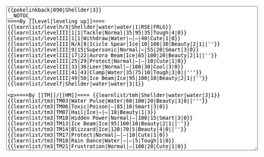 </p><textarea readonly="" accesskey="," id="wpTextbox1" cols="80" rows="25" style="" class="mw-editfont-monospace" lang="en" dir="ltr" name="wpTextbox1">{{pokelinkback|090|Shellder|3}}
__NOTOC__
====By [[Level|leveling up]]====
{{learnlist/levelh/3|Shellder|water|water|1|RSE|FRLG}}
{{learnlist/levelIII|1|1|Tackle|Normal|35|95|35|Tough|4|0}}
{{learnlist/levelIII|1|1|Withdraw|Water|—|—|40|Cute|1|0}}
{{learnlist/levelIII|N/A|8|Icicle Spear|Ice|10|100|30|Beauty|2|1||''}}
{{learnlist/levelIII|9|15|Supersonic|Normal|—|55|20|Smart|3|0}}
{{learnlist/levelIII|17|22|Aurora Beam|Ice|65|100|20|Beauty|2|1||''}}
{{learnlist/levelIII|25|29|Protect|Normal|—|—|10|Cute|1|0}}
{{learnlist/levelIII|33|36|Leer|Normal|—|100|30|Cool|3|0}}
{{learnlist/levelIII|41|43|Clamp|Water|35|75|10|Tough|3|0||'''}}
{{learnlist/levelIII|49|50|Ice Beam|Ice|95|100|10|Beauty|2|1||''}}
{{learnlist/levelf|Shellder|water|water|3|1}}

====By [[TM]]/[[HM]]====
{{learnlist/tmh|Shellder|water|water|3|1}}
{{learnlist/tm3|TM03|Water Pulse|Water|60|100|20|Beauty|3|0||'''}}
{{learnlist/tm3|TM06|Toxic|Poison|—|85|10|Smart|3|0}}
{{learnlist/tm3|TM07|Hail|Ice|—|—|10|Beauty|1|3}}
{{learnlist/tm3|TM10|Hidden Power|Normal|—|100|15|Smart|3|0}}
{{learnlist/tm3|TM13|Ice Beam|Ice|95|100|10|Beauty|2|1||''}}
{{learnlist/tm3|TM14|Blizzard|Ice|120|70|5|Beauty|4|0||''}}
{{learnlist/tm3|TM17|Protect|Normal|—|—|10|Cute|1|0}}
{{learnlist/tm3|TM18|Rain Dance|Water|—|—|5|Tough|1|0}}
{{learnlist/tm3|TM21|Frustration|Normal|—|100|20|Cute|1|0}}
{{learnlist/tm3|TM27|Return|Normal|—|100|20|Cute|1|0}}
{{learnlist/tm3|TM32|Double Team|Normal|—|—|15|Cool|2|0}}
{{learnlist/tm3|TM42|Facade|Normal|70|100|20|Cute|2|0}}
{{learnlist/tm3|TM43|Secret Power|Normal|70|100|20|Smart|1|0}}
{{learnlist/tm3|TM44|Rest|Psychic|—|—|10|Cute|2|0}}
{{learnlist/tm3|TM45|Attract|Normal|—|100|15|Cute|2|0}}
{{learnlist/tm3|HM03|Surf|Water|95|100|15|Beauty|3|0||'''}}
{{learnlist/tm3|HM08|Dive|Water|60|100|10|Beauty|2|0||'''}}
{{learnlist/tmf|Shellder|water|water|3|1}}

====By {{pkmn|breeding}}====
{{learnlist/breedh|Shellder|water|water|3|1}}
{{learnlist/breed3|{{MSP/3|072|Tentacool}}{{MSP/3|073|Tentacruel}}|Barrier|Psychic|—|—|30|Cool|1|0}}
{{learnlist/breed3|{{MSP/3|072|Tentacool}}{{MSP/3|073|Tentacruel}}{{MSP/3|222|Corsola}}{{MSP/3|341|Corphish}}{{MSP/3|342|Crawdaunt}}|BubbleBeam|Water|65|100|20|Beauty|1|3||'''}}
{{learnlist/breed3|{{MSP/3|090|Shellder}}{{MSP/3|091|Cloyster}}|Icicle Spear|Ice|10|100|30|Beauty|2|1||''}}
{{learnlist/breed3|{{MSP/3|072|Tentacool}}{{MSP/3|073|Tentacruel}}{{MSP/3|140|Kabuto}}{{MSP/3|141|Kabutops}}{{MSP/3|347|Anorith}}{{MSP/3|348|Armaldo}}|Rapid Spin|Normal|20|100|40|Cool|2|0|*}}
{{learnlist/breed3|{{MSP/3|072|Tentacool}}{{MSP/3|073|Tentacruel}}|Screech|Normal|—|85|40|Smart|1|3}}
{{learnlist/breed3|{{MSP/3|090|Shellder}}{{MSP/3|091|Cloyster}}|Take Down|Normal|90|85|20|Tough|6|0}}
{{learnlist/breedf|Shellder|water|water|3|1}}

====By [[Move Tutor|tutoring]]====
{{learnlist/tutorh|Shellder|water|water|3|1}}
{{learnlist/tutor3|Double-Edge|Normal|120|100|15|Tough|6|0|||yes|yes|yes}}
{{learnlist/tutor3|Endure|Normal|—|—|10|Tough|2|0|||no|yes|no}}
{{learnlist/tutor3|Explosion|Normal|250|100|5|Beauty|8|0|||yes|yes|no}}
{{learnlist/tutor3|Icy Wind|Ice|55|95|15|Beauty|1|3||''|no|yes|yes}}
{{learnlist/tutor3|Mimic|Normal|—|—|10|Cute|1|0|||yes|yes|yes}}
{{learnlist/tutor3|Selfdestruct|Normal|200|100|5|Beauty|8|0|||no|no|yes}}
{{learnlist/tutor3|Sleep Talk|Normal|—|—|10|Cute|3|0|||no|yes|no}}
{{learnlist/tutor3|Snore|Normal|40|100|15|Cute|4|0|||no|yes|no}}
{{learnlist/tutor3|Substitute|Normal|—|—|10|Smart|2|0|||yes|yes|yes}}
{{learnlist/tutor3|Swagger|Normal|—|90|15|Cute|2|0|||no|yes|yes}}
{{learnlist/tutor3|Swift|Normal|60|—|20|Cool|2|0|||no|yes|no}}
{{learnlist/tutorf|Shellder|water|water|3|1}}

====Special moves====
{{Shadow moves|090|29|Shadow Blitz|Shadow Shed|--|--|Refresh|Normal|Take Down|Normal|Surf|Water|Aurora Beam|Ice|XD|water|water}}

[[it:Shellder/Mosse apprese in terza generazione]]
[[zh:大舌贝/第三世代招式表]]
